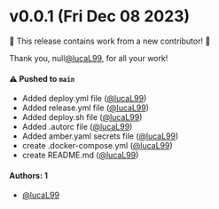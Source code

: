# v0.0.1 (Fri Dec 08 2023)

:tada: This release contains work from a new contributor! :tada:

Thank you, null[@lucaL99](https://github.com/lucaL99), for all your work!

#### ⚠️ Pushed to `main`

- Added deploy.yml file ([@lucaL99](https://github.com/lucaL99))
- Added release.yml file ([@lucaL99](https://github.com/lucaL99))
- Added deploy.sh file ([@lucaL99](https://github.com/lucaL99))
- Added .autorc file ([@lucaL99](https://github.com/lucaL99))
- Added amber.yaml secrets file ([@lucaL99](https://github.com/lucaL99))
- create .docker-compose.yml ([@lucaL99](https://github.com/lucaL99))
- create README.md ([@lucaL99](https://github.com/lucaL99))

#### Authors: 1

- [@lucaL99](https://github.com/lucaL99)
